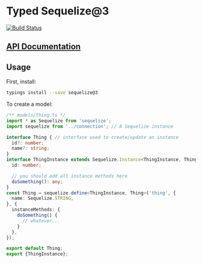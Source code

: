 # Typed Sequelize@3
[![Build Status](https://travis-ci.org/types/npm-sequelize.svg?branch=master)](https://travis-ci.org/types/npm-sequelize)

## [API Documentation](http://typed-sequelize.surge.sh/v3)

## Usage

First, install:
```bash
typings install --save sequelize@3
```

To create a model:

```ts
/** models/thing.ts */
import * as Sequelize from 'sequelize';
import sequelize from '../connection'; // A Sequelize instance

interface Thing { // interface used to create/update an instance
  id?: number;
  name?: string;
}
interface ThingInstance extends Sequelize.Instance<ThingInstance, Thing> { // an instance
  id: number;

  // you should add all instance methods here
  doSomething(): any;
}
const Thing = sequelize.define<ThingInstance, Thing>('thing', {
  name: Sequelize.STRING,
}, {
  instanceMethods: {
    doSomething() {
      // whatever...
    }
  },
});

export default Thing;
export {ThingInstance};

```
